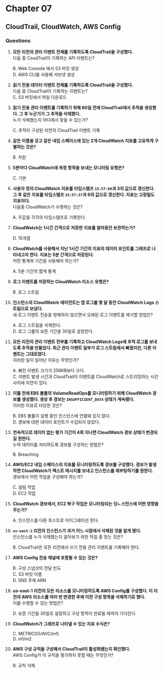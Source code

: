 # Chapter 07

## CloudTrail, CloudWatch, AWS Config

### Questions

1. **모든 리전의 관리 이벤트 전체를 기록하도록 CloudTrail을 구성했다.**  
다음 중 CoudTrail이 기록하는 API 이벤트는?  

    B. Web Console 에서 S3 버킷 생성  
    D. AWS CLI를 사용해 서브넷 생성

1. **읽기 전용 데이터 이벤트 전체를 기록하도록 CloudTrail을 구성했다.**  
다음 중 CloudTrail이 기록하는 이벤트는?  
    C. S3 버킷에서 파일 다운로드

1. **읽기 전용 관리 이벤트를 기록하기 위해 60일 전에 CloudTrail에서 추적을 생성했다. 그 후 누군가가 그 추적을 삭제했다.**  
누가 삭제했는지 어디에서 찾을 수 있는가?

    C. 추적이 구성된 리전의 CloudTrail 이벤트 기록

1. **같은 이름을 갖고 같은 네임 스페이스에 있는 2개 CloudWatch 지표를 고유하게 구별하는 것은?**

    B. 차원

1. **5분마다 CloudWatch에 측정 항목을 보내는 모니터링 유형은?**

    C. 기본

1. **사용자 정의 CloudWatch 지표를 타임스탬프 `15:57:08`과 3의 값으로 갱신한다. 그 후 같은 지표를 타임스탬프 `15:57:37`과 6의 값으로 갱신한다. 지표는 고정밀도 지표이다.**  
다음중 CloudWatch가 수행하는 것은?

    A. 두값을 각각의 타임스탬프로 기록한다.

1. **CloudWatch는 1시간 간격으로 저장한 지표를 얼마동안 보관하는가?**

    D. 15개월

1. **CloudWatch를 사용해서 지난 1시간 기간의 지표의 데이터 포인트를 그래프로 나타내고자 한다. 지표는 5분 간격으로 저장된다.**  
어떤 통계와 기간을 사용해야 하는가?

    A. 5분 기간의 합계 통계

1. **로그 이벤트를 저장하는 CloudWatch 리소스 유형은?**

    B. 로그 스트림

1. **인스턴스의 CloudWatch 에이전트는 앱 로그를 몇 달 동안 CloudWatch Logs 스트림으로 보냈다.**  
새 로그 이벤트 전송을 방해하지 않으면서 오래된 로그 이벤트를 제거할 방법은?

    A. 로그 스트림을 삭제한다.  
    D. 로그 그룹의 보존 기간을 30일로 설정한다.

1. **모든 리전의 관리 이벤트 전부를 기록하고 CloudWatch Logs에 추적 로그를 보내도록 추적을 만들었다. 최근 관리 이벤트 일부가 로그 스트림에서 빠졌지만, 다른 이벤트는 그대로였다.**  
이러한 일이 일어난 이유는 무엇인가?

    A. 빠진 이벤트 크기가 256KB보다 크다.  
    C. 이벤트 발생 시간과 CloudTrail이 이벤트를 CloudWatch로 스트리밍하는 시간 사이에 지연이 있다.

1. **이틀 전에 EBS 볼륨의 VolumeReadOps를 모니터링하기 위해 CloudWatch 경보를 생성했다. 생성 후 경보는 `INSUFFICIENT_DATA` 상태가 계속됐다.**  
이러한 이유로 타당한 것은?

    B. EBS 볼륨이 실행 중인 인스턴스에 연결돼 있지 않다.  
    D. 경보에 대한 데이터 포인트가 수집되지 않았다.  

1. **연속적으로 데이터 없는 평가 기간이 4회 지나면 CloudWatch 경보 상태가 변경되길 원한다.**  
누락 데이터를 처리하도록 경보를 구성하는 방법은?

    B. Breaching

1. **AWS/EC2 네임 스페이스의 지표를 모니터링하도록 경보를 구성했다. 경보가 발생하면 CloudWatch가 텍스트 메시지를 보내고 인스턴스를 재부팅하기를 원한다.**  
경보에서 어떤 작업을 구성해야 하는가?

    C. 알림 작업  
    D. EC2 작업  

1. **CloudWatch 경보에서, EC2 복구 작업은 모니터링되는 잉ㄴ스턴스에 어떤 영향을 주는가?**

    A. 인스턴스를 다른 호스트로 마이그레이션 한다.

1. **`us-west-1` 리전의 인스턴스가 과거 어느 시점에서 삭제된 것을 알게 됐다.**  
인스턴스를 누가 삭제했는지 알아보기 위한 작업 중 맞는 것은?

    B. CloudTrail은 모든 리전에서 쓰기 전용 관리 이벤트를 기록해야 한다.

1. **AWS Config 전송 채널에 포함될 수 있는 것은?**  

    B. 구성 스냅샷의 전달 빈도  
    C. S3 버킷 이름  
    D. SNS 주제 ARN

1. **us-east-1 리전의 모든 리소스를 모니터링하도록 AWS Config를 구성했다. 이 리전의 AWS 리소스를 여러 번 변경한 후에 이전 구성 항목을 삭제하기로 했다.**  
이를 수행할 수 있는 방법은?

    D. 보존 기간을 30일로 설정하고 구성 항목이 만료될 때까지 기다린다.

1. **CloudWatch가 그래프로 나타낼 수 있는 지표 수식은?**

    C. METRICS()/AVC(m1)  
    D. m1/m2

1. **AWS 구성 규칙을 구성해서 CloudTrail이 활성화됐는지 확인했다.**  
AWS Config가 이 규칙을 평가하지 못할 때는 무엇인가?

    B. 규칙 삭제
